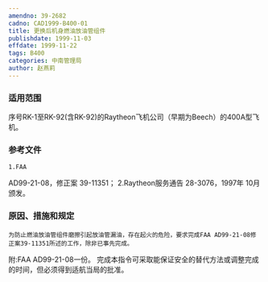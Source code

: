 ```yaml
---
amendno: 39-2682
cadno: CAD1999-B400-01
title: 更换后机身燃油放油管组件
publishdate: 1999-11-03
effdate: 1999-11-22
tags: B400
categories: 中南管理局
author: 赵燕莉
---
```


### 适用范围 
序号RK-1至RK-92(含RK-92)的Raytheon飞机公司（早期为Beech）的400A型飞机。

### 参考文件
    1.FAA 
AD99-21-08，修正案 39-11351；
 2.Raytheon服务通告 28-3076，1997年 10月颁发。


### 原因、措施和规定 
    为防止燃油放油管组件磨擦引起放油管漏油，存在起火的危险，要求完成FAA AD99-21-08修正案39-11351所述的工作，除非已事先完成。 
附:FAA AD99-21-08一份。     完成本指令可采取能保证安全的替代方法或调整完成的时间，但必须得到适航当局的批准。
